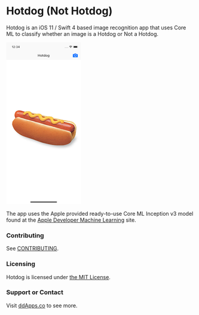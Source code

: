 # Hotdog (Not Hotdog)
Hotdog is an iOS 11 / Swift 4 based image recognition app that uses Core ML to classify whether an image is a Hotdog or Not a Hotdog.

![](art/screenshot/hotdog-00.png?raw=true)

The app uses the Apple provided ready-to-use Core ML Inception v3 model found at the [Apple Developer Machine Learning](https://developer.apple.com/machine-learning/) site.

### Contributing
See [CONTRIBUTING](CONTRIBUTING.md).

### Licensing
Hotdog is licensed under [the MIT License](LICENSE).

### Support or Contact
Visit [ddApps.co](http://ddapps.co) to see more.

